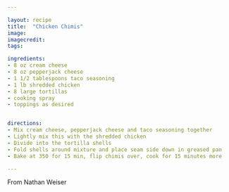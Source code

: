 ```yaml
---

layout: recipe
title:  "Chicken Chimis"
image:
imagecredit:
tags:

ingredients:
- 8 oz cream cheese
- 8 oz pepperjack cheese
- 1 1/2 tablespoons taco seasoning
- 1 lb shredded chicken
- 8 large tortillas
- cooking spray
- toppings as desired


directions:
- Mix cream cheese, pepperjack cheese and taco seasoning together
- Lightly mix this with the shredded chicken
- Divide into the tortilla shells
- Fold shells around mixture and place seam side down in greased pan
- Bake at 350 for 15 min, flip chimis over, cook for 15 minutes more

---
```


From Nathan Weiser
